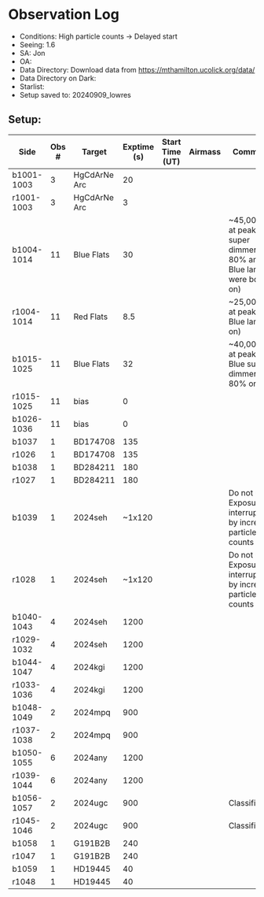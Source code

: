 # Observation Log

* Conditions: High particle counts -> Delayed start
* Seeing: 1.6 
* SA: Jon
* OA: 
* Data Directory: Download data from https://mthamilton.ucolick.org/data/
* Data Directory on Dark: 
* Starlist: 
* Setup saved to: 20240909_lowres

## Setup: 


| Side | Obs #     | Target    | Exptime (s) | Start Time (UT) | Airmass | Comments                                                   |
|------|-----------|-----------|-------------|-----------------|---------|------------------------------------------------------------|
|b1001-1003|3|HgCdArNe Arc      |20| |||
|r1001-1003|3|HgCdArNe Arc     |3| |||
|b1004-1014|11| Blue Flats |30| ||~45,000 cts at peak (Blue super dimmer at 80% and Blue lamp were both on)|
|r1004-1014|11| Red Flats  |8.5| ||~25,000 cts at peak (Only Blue lamp on)|
|b1015-1025|11| Blue Flats |32| ||~40,000 cts at peak (Only Blue super dimmer at 80% on)|
|r1015-1025|11|bias      |0| |||
|b1026-1036|11|bias      |0| |||
|b1037|1|BD174708      |135| |||
|r1026|1|BD174708      |135| |||
|b1038|1|BD284211      |180| |||
|r1027|1|BD284211      |180| |||
|b1039|1|2024seh      |~1x120| ||Do not use - Exposure interrupted by increasing particle counts|
|r1028|1|2024seh      |~1x120| ||Do not use - Exposure interrupted by increasing particle counts|
|b1040-1043|4|2024seh      |1200| |||
|r1029-1032|4|2024seh      |1200| |||
|b1044-1047|4|2024kgi      |1200| |||
|r1033-1036|4|2024kgi      |1200| |||
|b1048-1049|2|2024mpq      |900| |||
|r1037-1038|2|2024mpq      |900| |||
|b1050-1055|6|2024any      |1200| |||
|r1039-1044|6|2024any      |1200| |||
|b1056-1057|2|2024ugc      |900| ||Classification|
|r1045-1046|2|2024ugc      |900| ||Classification|
|b1058|1|G191B2B      |240| |||
|r1047|1|G191B2B      |240| |||
|b1059|1|HD19445      |40| |||
|r1048|1|HD19445      |40| |||





